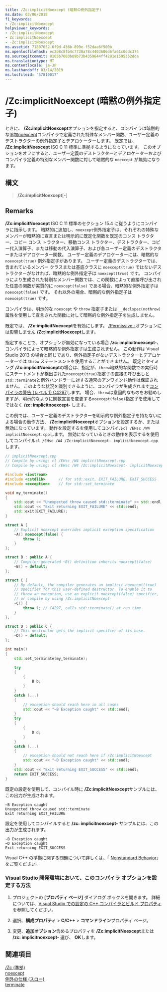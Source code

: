 ```yaml
---
title: /Zc:implicitNoexcept (暗黙の例外指定子)
ms.date: 03/06/2018
f1_keywords:
- /Zc:implicitNoexcept
helpviewer_keywords:
- /Zc:implicitNoexcept
- Zc:implicitNoexcept
- -Zc:implicitNoexcept
ms.assetid: 71807652-6f9d-436b-899e-f52daa6f500b
ms.openlocfilehash: ec2b8c8fb4c7730a78c4403606d6fa61c0ddc374
ms.sourcegitcommit: 8105b7003b89b73b4359644ff4281e1595352dda
ms.translationtype: MT
ms.contentlocale: ja-JP
ms.lasthandoff: 03/14/2019
ms.locfileid: "57810017"
---
```

# <a name="zcimplicitnoexcept-implicit-exception-specifiers"></a>/Zc:implicitNoexcept (暗黙の例外指定子)

ときに、 **/Zc:implicitNoexcept**オプションを指定すると、コンパイラは暗黙的な追加[noexcept](../../cpp/noexcept-cpp.md)コンパイラで定義された特殊なメンバー関数、ユーザー定義のデストラクターの例外指定子とデアロケーターします。 既定では、 **/Zc:implicitNoexcept** ISO C 11 標準に準拠するようになっています。 このオプションをオフにすると、ユーザー定義のデストラクターとデアロケーターおよびコンパイラ定義の特別なメンバー関数に対して暗黙的な `noexcept` が無効になります。

## <a name="syntax"></a>構文

> **/Zc:implicitNoexcept**[**-**]

## <a name="remarks"></a>Remarks

**/Zc:implicitNoexcept** ISO C 11 標準のセクション 15.4 に従うようにコンパイラに指示します。 暗黙的に追加し、`noexcept`例外指定子は、それぞれの特殊なメンバーが暗黙的に宣言または明示的に既定化関数を既定のコンス トラクター、コピー コンス トラクター、移動コンス トラクター、デストラクター、コピー代入演算子、または移動の代入演算子、および各ユーザー定義のデストラクターまたはデアロケーター関数。 ユーザー定義のデアロケーターには、暗黙的な `noexcept(true)` 例外指定子があります。 ユーザー定義のデストラクターでは、含まれているメンバー クラスまたは基底クラスに `noexcept(true)` ではないデストラクターがなければ、暗黙的な例外指定子は `noexcept(true)` です。 コンパイラにより生成された特別なメンバー関数では、この関数によって直接呼び出された任意の関数が実質的に `noexcept(false)` である場合、暗黙的な例外指定子は `noexcept(false)` です。 それ以外の場合、暗黙的な例外指定子は `noexcept(true)` です。

コンパイラは、明示的な `noexcept` や `throw` 指定子または `__declspec(nothrow)` 属性を使用して宣言された関数に対して暗黙的な例外指定子を生成しません。

既定では、 **/Zc:implicitNoexcept**を有効にします。 [/Permissive -](permissive-standards-conformance.md)オプションには影響しません **/Zc:implicitNoexcept**します。

指定することで、オプションが無効になっている場合 **/zc: implicitnoexcept-**、コンパイラによって暗黙的な例外指定子は生成されません。 この動作は Visual Studio 2013 の場合と同じであり、例外指定子がないデストラクターとデアロケーターでは `throw` ステートメントを使用することができません。 既定とタイミング **/Zc:implicitNoexcept**の場合は、指定が、`throw`暗黙的な関数での実行時にステートメントが検出された`noexcept(true)`指定子の直接の呼び出しと`std::terminate`と例外ハンドラーに対する通常のアンワインド動作は保証されません。 このような状況を識別できるように、コンパイラが生成されます[コンパイラの警告 (レベル 1) C4297](../../error-messages/compiler-warnings/compiler-warning-level-1-c4297.md)します。 場合、`throw`は意図的なものをお勧めしますが、明示的なように関数宣言を変更する`noexcept(false)`指定子を使用してではなく **/zc: implicitnoexcept-** します。

この例では、ユーザー定義のデストラクターを明示的な例外指定子を持たないによる場合の動作方法、 **/Zc:implicitNoexcept**オプションを設定するか、または無効になっています。 動作を設定するを使用してコンパイル`cl /EHsc /W4 implicitNoexcept.cpp`します。 無効になっているときの動作を表示するを使用してコンパイル`cl /EHsc /W4 /Zc:implicitNoexcept- implicitNoexcept.cpp`します。

```cpp
// implicitNoexcept.cpp
// Compile by using: cl /EHsc /W4 implicitNoexcept.cpp
// Compile by using: cl /EHsc /W4 /Zc:implicitNoexcept- implicitNoexcept.cpp

#include <iostream>
#include <cstdlib>      // for std::exit, EXIT_FAILURE, EXIT_SUCCESS
#include <exception>    // for std::set_terminate

void my_terminate()
{
    std::cout << "Unexpected throw caused std::terminate" << std::endl;
    std::cout << "Exit returning EXIT_FAILURE" << std::endl;
    std::exit(EXIT_FAILURE);
}

struct A {
    // Explicit noexcept overrides implicit exception specification
    ~A() noexcept(false) {
        throw 1;
    }
};

struct B : public A {
    // Compiler-generated ~B() definition inherits noexcept(false)
    ~B() = default;
};

struct C {
    // By default, the compiler generates an implicit noexcept(true)
    // specifier for this user-defined destructor. To enable it to
    // throw an exception, use an explicit noexcept(false) specifier,
    // or compile by using /Zc:implicitNoexcept-
    ~C() {
        throw 1; // C4297, calls std::terminate() at run time
    }
};

struct D : public C {
    // This destructor gets the implicit specifier of its base.
    ~D() = default;
};

int main()
{
    std::set_terminate(my_terminate);

    try
    {
        {
            B b;
        }
    }
    catch (...)
    {
        // exception should reach here in all cases
        std::cout << "~B Exception caught" << std::endl;
    }
    try
    {
        {
            D d;
        }
    }
    catch (...)
    {
        // exception should not reach here if /Zc:implicitNoexcept
        std::cout << "~D Exception caught" << std::endl;
    }
    std::cout << "Exit returning EXIT_SUCCESS" << std::endl;
    return EXIT_SUCCESS;
}
```

既定の設定を使用して、コンパイル時に **/Zc:implicitNoexcept**サンプルには、この出力が生成されます。

```Output
~B Exception caught
Unexpected throw caused std::terminate
Exit returning EXIT_FAILURE
```

設定を使用してコンパイルすると **/zc: implicitnoexcept-** サンプルには、この出力が生成されます。

```Output
~B Exception caught
~D Exception caught
Exit returning EXIT_SUCCESS
```

Visual C++ の準拠に関する問題について詳しくは、「 [Nonstandard Behavior](../../cpp/nonstandard-behavior.md)」をご覧ください。

### <a name="to-set-this-compiler-option-in-the-visual-studio-development-environment"></a>Visual Studio 開発環境において、このコンパイラ オプションを設定する方法

1. プロジェクトの **[プロパティ ページ]** ダイアログ ボックスを開きます。 詳細については、[Visual Studio での設定の C++ コンパイラとビルド プロパティ](../working-with-project-properties.md)を参照してください。

1. 選択、**構成プロパティ** > **C/C++** > **コマンドライン**プロパティ ページ。

1. 変更、**追加オプション**含めるプロパティを **/Zc:implicitNoexcept**または **/zc: implicitnoexcept-** 選び、 **OK**します。

## <a name="see-also"></a>関連項目

[/Zc (準拠)](zc-conformance.md)<br/>
[noexcept](../../cpp/noexcept-cpp.md)<br/>
[例外の仕様 (スロー)](../../cpp/exception-specifications-throw-cpp.md)<br/>
[terminate](../../standard-library/exception-functions.md#terminate)<br/>
